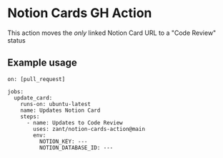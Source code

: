 # Notion Cards GH Action

This action moves the _only_ linked Notion Card URL to a "Code Review" status

## Example usage

```
on: [pull_request]

jobs:
  update_card:
    runs-on: ubuntu-latest
    name: Updates Notion Card
    steps:
      - name: Updates to Code Review
        uses: zant/notion-cards-action@main
        env:
          NOTION_KEY: --- 
          NOTION_DATABASE_ID: ---
```